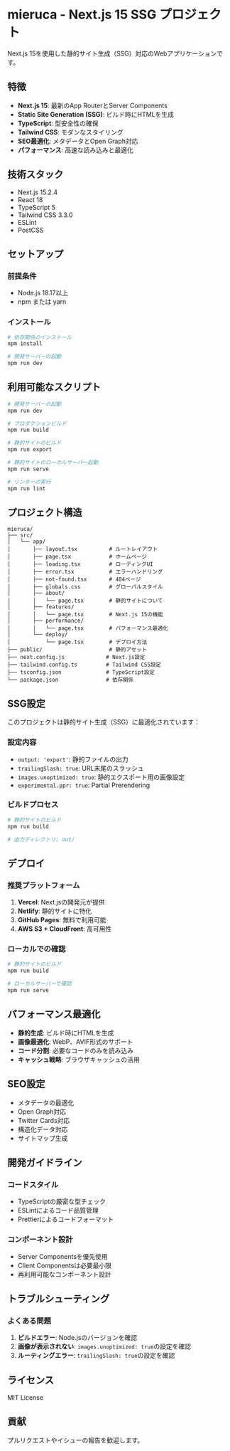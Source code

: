 # mieruca - Next.js 15 SSG プロジェクト

Next.js 15を使用した静的サイト生成（SSG）対応のWebアプリケーションです。

## 特徴

- **Next.js 15**: 最新のApp RouterとServer Components
- **Static Site Generation (SSG)**: ビルド時にHTMLを生成
- **TypeScript**: 型安全性の確保
- **Tailwind CSS**: モダンなスタイリング
- **SEO最適化**: メタデータとOpen Graph対応
- **パフォーマンス**: 高速な読み込みと最適化

## 技術スタック

- Next.js 15.2.4
- React 18
- TypeScript 5
- Tailwind CSS 3.3.0
- ESLint
- PostCSS

## セットアップ

### 前提条件

- Node.js 18.17以上
- npm または yarn

### インストール

```bash
# 依存関係のインストール
npm install

# 開発サーバーの起動
npm run dev
```

## 利用可能なスクリプト

```bash
# 開発サーバーの起動
npm run dev

# プロダクションビルド
npm run build

# 静的サイトのビルド
npm run export

# 静的サイトのローカルサーバー起動
npm run serve

# リンターの実行
npm run lint
```

## プロジェクト構造

```
mieruca/
├── src/
│   └── app/
│       ├── layout.tsx          # ルートレイアウト
│       ├── page.tsx            # ホームページ
│       ├── loading.tsx         # ローディングUI
│       ├── error.tsx           # エラーハンドリング
│       ├── not-found.tsx       # 404ページ
│       ├── globals.css         # グローバルスタイル
│       ├── about/
│       │   └── page.tsx        # 静的サイトについて
│       ├── features/
│       │   └── page.tsx        # Next.js 15の機能
│       ├── performance/
│       │   └── page.tsx        # パフォーマンス最適化
│       └── deploy/
│           └── page.tsx        # デプロイ方法
├── public/                     # 静的アセット
├── next.config.js             # Next.js設定
├── tailwind.config.ts         # Tailwind CSS設定
├── tsconfig.json              # TypeScript設定
└── package.json               # 依存関係
```

## SSG設定

このプロジェクトは静的サイト生成（SSG）に最適化されています：

### 設定内容

- `output: 'export'`: 静的ファイルの出力
- `trailingSlash: true`: URL末尾のスラッシュ
- `images.unoptimized: true`: 静的エクスポート用の画像設定
- `experimental.ppr: true`: Partial Prerendering

### ビルドプロセス

```bash
# 静的サイトのビルド
npm run build

# 出力ディレクトリ: out/
```

## デプロイ

### 推奨プラットフォーム

1. **Vercel**: Next.jsの開発元が提供
2. **Netlify**: 静的サイトに特化
3. **GitHub Pages**: 無料で利用可能
4. **AWS S3 + CloudFront**: 高可用性

### ローカルでの確認

```bash
# 静的サイトのビルド
npm run build

# ローカルサーバーで確認
npm run serve
```

## パフォーマンス最適化

- **静的生成**: ビルド時にHTMLを生成
- **画像最適化**: WebP、AVIF形式のサポート
- **コード分割**: 必要なコードのみを読み込み
- **キャッシュ戦略**: ブラウザキャッシュの活用

## SEO設定

- メタデータの最適化
- Open Graph対応
- Twitter Cards対応
- 構造化データ対応
- サイトマップ生成

## 開発ガイドライン

### コードスタイル

- TypeScriptの厳密な型チェック
- ESLintによるコード品質管理
- Prettierによるコードフォーマット

### コンポーネント設計

- Server Componentsを優先使用
- Client Componentsは必要最小限
- 再利用可能なコンポーネント設計

## トラブルシューティング

### よくある問題

1. **ビルドエラー**: Node.jsのバージョンを確認
2. **画像が表示されない**: `images.unoptimized: true`の設定を確認
3. **ルーティングエラー**: `trailingSlash: true`の設定を確認

## ライセンス

MIT License

## 貢献

プルリクエストやイシューの報告を歓迎します。 